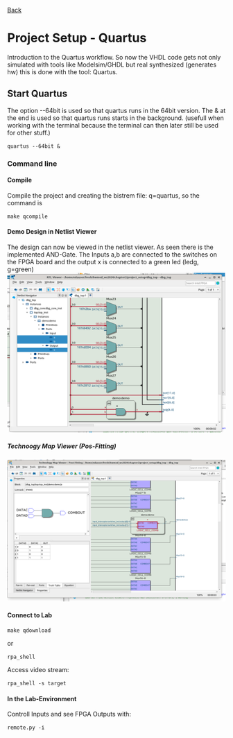 [Back](../../)
# Project Setup - Quartus
Introduction to the Quartus workflow. So now the VHDL code gets not only simulated with tools like Modelsim/GHDL but real synthesized (generates hw) this is done with the tool: Quartus.

## Start Quartus
The option --64bit is used so that quartus runs in the 64bit version. The & at the end is used so that quartus runs starts in the background. (usefull when working with the terminal because the terminal can then later still be used for other stuff.)
```
quartus --64bit &
```
### Command line
#### Compile
Compile the project and creating the bistrem file: q=quartus, so the command is
```
make qcompile
```
#### Demo Design in Netlist Viewer
The design can now be viewed in the netlist viewer. As seen there is the implemented AND-Gate. The Inputs a,b are connected to the switches on the
FPGA board and the output x is connected to a green led (ledg, g=green)
![Demo Design](./img/netlist_viewer.png)
##### Technoogy Map Viewer (Pos-Fitting)
![demo.png](./img/demo.png)
#### Connect to Lab
```
make qdownload
```
or
```
rpa_shell
```
Access video stream:
```
rpa_shell -s target
```
#### In the Lab-Environment
Controll Inputs and see FPGA Outputs with:
```
remote.py -i
```
